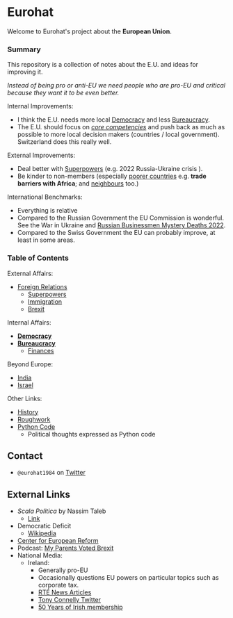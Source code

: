 
# Eurohat
Welcome to Eurohat's project about the **European Union**.

### Summary
This repository is a collection of notes about the E.U. and ideas for improving it.

*Instead of being pro or anti-EU we need people who are pro-EU and critical because they want it to be even better.*

Internal Improvements:
* I think the E.U. needs more local [Democracy](https://github.com/eurohat1984/eurohat1984/blob/main/democracy.md) and less [Bureaucracy](https://github.com/eurohat1984/eurohat1984/blob/main/bureaucracy.md).
* The E.U. should focus on [*core competencies*](./core_competencies.md) and push back as much as possible to more local decision makers (countries / local government). Switzerland does this really well.

External Improvements:
* Deal better with [Superpowers](https://github.com/eurohat1984/eurohat1984/blob/main/foreign-relations.md#relations-with-superpowers) (e.g. 2022 Russia-Ukraine crisis ).
* Be kinder to non-members (especially [poorer countries](https://github.com/eurohat1984/eurohat1984/blob/main/foreign-relations.md#barriers-to-trade) e.g. **trade barriers with Africa**; and [neighbours](https://github.com/eurohat1984/eurohat1984/blob/main/foreign-relations.md#brexit) too.)

International Benchmarks:
* Everything is relative
* Compared to the Russian Government the EU Commission is wonderful. See the War in Ukraine and [Russian Businessmen Mystery Deaths 2022](https://en.wikipedia.org/wiki/2022_Russian_businessmen_mystery_deaths).
* Compared to the Swiss Government the EU can probably improve, at least in some areas.

### Table of Contents
External Affairs:
* [Foreign Relations](https://github.com/eurohat1984/eurohat1984/blob/main/foreign-relations.md)
    * [Superpowers](https://github.com/eurohat1984/eurohat1984/blob/main/foreign-relations.md#relations-with-superpowers)
    * [Immigration](https://github.com/eurohat1984/eurohat1984/blob/main/foreign-relations.md#immigration)
    * [Brexit](https://github.com/eurohat1984/eurohat1984/blob/main/foreign-relations.md#brexit)

Internal Affairs:
* [**Democracy**](https://github.com/eurohat1984/eurohat1984/blob/main/democracy.md)
* [**Bureaucracy**](https://github.com/eurohat1984/eurohat1984/blob/main/bureaucracy.md)
    * [Finances](https://github.com/eurohat1984/eurohat1984/blob/main/money.md)

Beyond Europe:
* [India](https://github.com/eurohat1984/eurohat1984/blob/main/india.md)
* [Israel](https://github.com/eurohat1984/eurohat1984/blob/main/israel.md)

Other Links:
* [History](https://github.com/eurohat1984/eurohat1984/blob/main/history.md)
* [Roughwork](https://github.com/eurohat1984/eurohat1984/blob/main/rolling_ideas.md)
* [Python Code](https://gist.github.com/eurohat1984)
    * Political thoughts expressed as Python code

## Contact
- `@eurohat1984` on [Twitter](https://twitter.com/eurohat1984)

## External Links
* *Scala Politica* by Nassim Taleb
    * [Link](https://www.academia.edu/38433249/Scala_Politica)
* Democratic Deficit
    * [Wikipedia](https://en.wikipedia.org/wiki/Democratic_deficit)
* [Center for European Reform](https://www.cer.eu/about)
* Podcast: [My Parents Voted Brexit](https://twitter.com/parents4brexit?lang=en)
* National Media:
    * Ireland:
        * Generally pro-EU
        * Occasionally questions EU powers on particular topics such as corporate tax.
        * [RTÉ News Articles](https://www.rte.ie/author/822154-tony-connelly/)
        * [Tony Connelly Twitter](https://twitter.com/tconnellyRTE)
        * [50 Years of Irish membership](https://www.rte.ie/news/2023/0101/1344318-ireland-at-50/)
